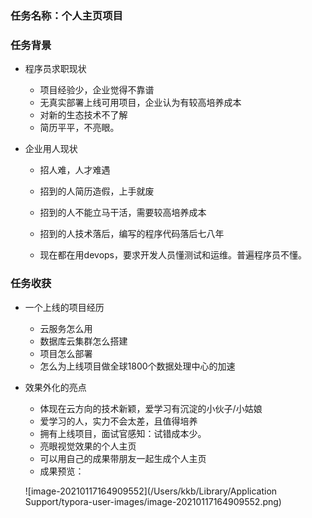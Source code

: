 ### 任务名称：个人主页项目

### 任务背景

* 程序员求职现状

    * 项目经验少，企业觉得不靠谱
    * 无真实部署上线可用项目，企业认为有较高培养成本
    * 对新的生态技术不了解
    * 简历平平，不亮眼。

* 企业用人现状

    * 招人难，人才难遇

    * 招到的人简历造假，上手就废

    * 招到的人不能立马干活，需要较高培养成本

    * 招到的人技术落后，编写的程序代码落后七八年

    * 现在都在用devops，要求开发人员懂测试和运维。普遍程序员不懂。

### 任务收获

* 一个上线的项目经历

    * 云服务怎么用
    * 数据库云集群怎么搭建
    * 项目怎么部署
    * 怎么为上线项目做全球1800个数据处理中心的加速

* 效果外化的亮点

    * 体现在云方向的技术新颖，爱学习有沉淀的小伙子/小姑娘
    * 爱学习的人，实力不会太差，且值得培养
    * 拥有上线项目，面试官感知：试错成本少。
    * 亮眼视觉效果的个人主页
    * 可以用自己的成果带朋友一起生成个人主页
    * 成果预览：

    ![image-20210117164909552](/Users/kkb/Library/Application Support/typora-user-images/image-20210117164909552.png)